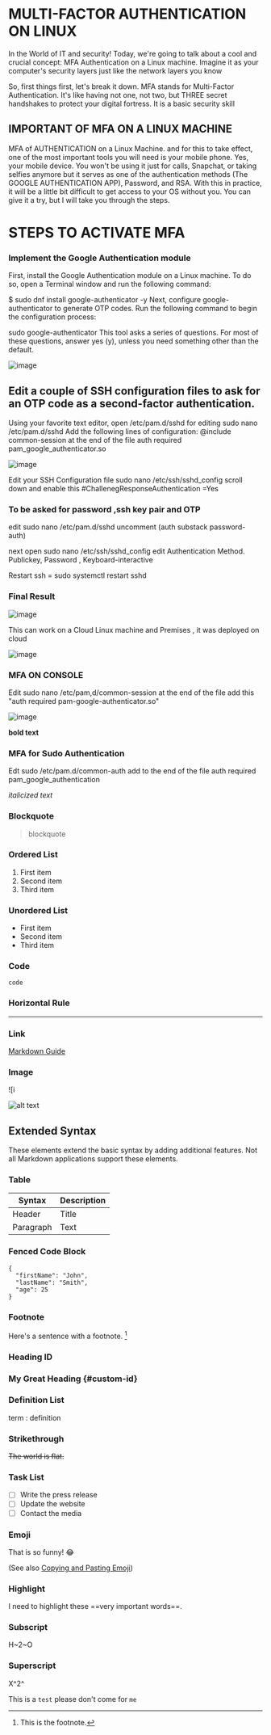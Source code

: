 # MULTI-FACTOR AUTHENTICATION ON LINUX

In the World of IT and security! Today, we're going to talk about a cool and crucial concept: MFA Authentication on a Linux machine. Imagine it as your computer's security layers just like the network layers you know

So, first things first, let's break it down. MFA stands for Multi-Factor Authentication. It's like having not one, not two, but THREE secret handshakes to protect your digital fortress. It is a basic security skill

## IMPORTANT OF MFA ON A LINUX MACHINE

MFA of AUTHENTICATION on a Linux Machine.  and for this to take effect,  one of the most important tools you will need is your mobile phone. Yes, your mobile device. You won't be using it just for calls, Snapchat, or taking selfies anymore but it serves as one of the authentication methods (The GOOGLE AUTHENTICATION APP), Password, and RSA.  With this in practice, it will be a little bit difficult to get access to your OS without you.  You can give it a try,  but I will take you through the steps.

# STEPS TO ACTIVATE MFA

### Implement the Google Authentication module
First, install the Google Authentication module on a Linux machine. To do so, open a Terminal window and run the following command:

$ sudo dnf install google-authenticator -y
Next, configure google-authenticator to generate OTP codes. Run the following command to begin the configuration process:

sudo google-authenticator
This tool asks a series of questions. For most of these questions, answer yes (y), unless you need something other than the default.

![image](https://github.com/Davix4u/Cloud-Computing/assets/130823585/6e90291a-552f-478e-84c8-449bb706f92a)

## Edit a couple of SSH configuration files to ask for an OTP code as a second-factor authentication.

Using your favorite text editor, open /etc/pam.d/sshd for editing
 sudo nano /etc/pam.d/sshd
Add the following lines of configuration: @include common-session at the end of the file
auth required pam_google_authenticator.so 

![image](https://github.com/Davix4u/Cloud-Computing/assets/130823585/83b5a742-812c-45b7-a233-3a3d2e2925ab)


Edit your SSH Configuration file
sudo nano /etc/ssh/sshd_config
scroll down and enable this #ChallenegResponseAuthentication =Yes

### To be asked for password ,ssh key pair and OTP
edit sudo nano /etc/pam.d/sshd
uncomment (auth substack password-auth)

next open sudo nano /etc/ssh/sshd_config
edit Authentication Method. Publickey, Password , Keyboard-interactive

Restart ssh = sudo systemctl restart sshd

### Final Result
![image](https://github.com/Davix4u/Cloud-Computing/assets/130823585/50aad7ee-0e8e-4837-8ba2-b046b67387f8)

This can work on a Cloud Linux machine and Premises , it was deployed on cloud

![image](https://github.com/Davix4u/Cloud-Computing/assets/130823585/72f6f5ea-c366-4ce6-942d-08717f6703f2)


### MFA ON CONSOLE
Edit sudo nano /etc/pam,d/common-session
at the end of the file add this "auth required pam-google-authenticator.so"

![image](https://github.com/Davix4u/Cloud-Computing/assets/130823585/5c67536b-ac47-4e95-90ac-2e8bdb7db1d6)


**bold text**

### MFA for Sudo Authentication
Edt sudo  /etc/pam.d/common-auth
add to the end of the file  auth required pam_google_authentication

*italicized text*

### Blockquote

> blockquote

### Ordered List

1. First item
2. Second item
3. Third item

### Unordered List

- First item
- Second item
- Third item

### Code

`code`

### Horizontal Rule

---

### Link

[Markdown Guide](https://www.markdownguide.org)

### Image

![i


![alt text](https://www.markdownguide.org/assets/images/tux.png)

## Extended Syntax

These elements extend the basic syntax by adding additional features. Not all Markdown applications support these elements.

### Table

| Syntax | Description |
| ----------- | ----------- |
| Header | Title |
| Paragraph | Text |

### Fenced Code Block

```
{
  "firstName": "John",
  "lastName": "Smith",
  "age": 25
}
```

### Footnote

Here's a sentence with a footnote. [^1]

[^1]: This is the footnote.

### Heading ID

### My Great Heading {#custom-id}

### Definition List

term
: definition

### Strikethrough

~~The world is flat.~~

### Task List

- [ ] Write the press release
- [ ] Update the website
- [ ] Contact the media

### Emoji

That is so funny! :joy:

(See also [Copying and Pasting Emoji](https://www.markdownguide.org/extended-syntax/#copying-and-pasting-emoji))

### Highlight

I need to highlight these ==very important words==.

### Subscript

H~2~O

### Superscript

X^2^

This is a `test` please don't come for `me`
